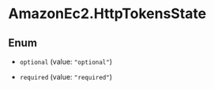 # AmazonEc2.HttpTokensState

## Enum


* `optional` (value: `"optional"`)

* `required` (value: `"required"`)


